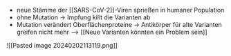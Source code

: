 - neue Stämme der [[SARS-CoV-2]]-Viren sprießen in humaner Population
- ohne Mutation -> Impfung killt die Varianten ab
- Mutation verändert Oberflächenproteine -> Antikörper für alte Varianten greifen nicht mehr
--> [[Neue Varianten könnten ein Problem sein]]

![[Pasted image 20240202113119.png]]